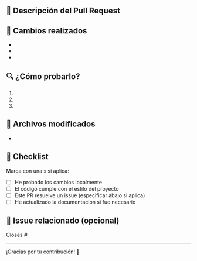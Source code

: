 ## 📌 Descripción del Pull Request

<!-- Explica brevemente qué problema resuelve este PR o qué funcionalidad implementa. -->

## 🧩 Cambios realizados

<!-- Enumera los cambios principales que introduces en este PR. -->
- 
- 
- 

## 🔍 ¿Cómo probarlo?

<!-- Instrucciones claras para validar los cambios de este PR. Incluye comandos, rutas, o casos de prueba relevantes. -->
1. 
2. 
3. 

## 📂 Archivos modificados

<!-- Lista de archivos relevantes modificados, agregados o eliminados. -->
- 

## 🛑 Checklist

Marca con una `x` si aplica:

- [ ] He probado los cambios localmente
- [ ] El código cumple con el estilo del proyecto
- [ ] Este PR resuelve un issue (especificar abajo si aplica)
- [ ] He actualizado la documentación si fue necesario

## 🔗 Issue relacionado (opcional)

<!-- Si este PR resuelve un issue, usa la palabra clave mágica: -->
<!-- Ejemplo: Closes #12 -->
Closes #

---

¡Gracias por tu contribución! 🚀
